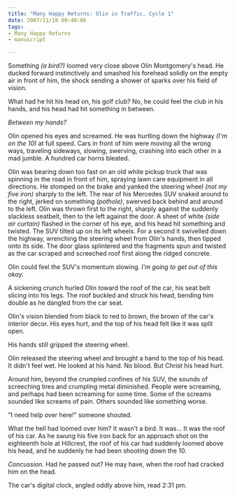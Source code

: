 ```yaml
--- 
title: "Many Happy Returns: Olin in Traffic, Cycle 1"
date: 2007/11/10 00:40:06
tags: 
- Many Happy Returns
- manuscript

---
```


Something <em>(a bird?) </em>loomed very close above Olin Montgomery's head.  He ducked forward instinctively and smashed his forehead solidly on the empty air in front of him, the shock sending a shower of sparks over his field of vision.

What had he hit his head on, his golf club?  No, he could feel the club in his hands, and his head had hit something in between.

<em>Between my hands?</em>

Olin opened his eyes and screamed.  He was hurtling down the highway <em>(I'm on the 10)</em> at full speed.  Cars in front of him were moving all the wrong ways, traveling sideways, slowing, swerving, crashing into each other in a mad jumble.  A hundred car horns bleated.

Olin was bearing down too fast on an old white pickup truck that was spinning in the road in front of him, spraying lawn care equipment in all directions.  He stomped on the brake and yanked the steering wheel <em>(not my five iron)</em> sharply to the left.  The rear of his Mercedes SUV snaked around to the right, jerked on something <em>(pothole)</em>, swerved back behind and around to the left.  Olin was thrown first to the right, sharply against the suddenly slackless seatbelt, then to the left against the door.  A sheet of white <em>(side air curtain)</em> flashed in the corner of his eye, and his head hit something and twisted.  The SUV tilted up on its left wheels.  For a second it swivelled down the highway, wrenching the steering wheel from Olin's hands, then tipped onto its side.  The door glass splintered and the fragments spun and twisted as the car scraped and screeched roof first along the ridged concrete.

Olin could feel the SUV's momentum slowing.  <em>I'm going to get out of this okay.</em>

A sickening crunch hurled Olin toward the roof of the car, his seat belt slicing into his legs.  The roof buckled and struck his head, bending him double as he dangled from the car seat.

Olin's vision blended from black to red to brown, the brown of the car's interior decor.  His eyes hurt, and the top of his head felt like it was split open.

His hands still gripped the steering wheel.

Olin released the steering wheel and brought a hand to the top of his head.  It didn't feel wet.  He looked at his hand.  No blood.  But Christ his head hurt.

Around him, beyond the crumpled confines of his SUV, the sounds of screeching tires and crumpling metal diminished.  People were screaming, and perhaps had been screaming for some time.  Some of the screams sounded like screams of pain.  Others sounded like something worse.

"I need help over here!" someone shouted.

What the hell had loomed over him?  It wasn't a bird.  It was...  It was the roof of his car.  As he swung his five iron back for an approach shot on the eighteenth hole at Hillcrest, the roof of his car had suddenly loomed above his head, and he suddenly he had been shooting down the 10.

<em>Concussion.</em>  Had he passed out? He may have, when the roof had cracked him on the head.

The car's digital clock, angled oddly above him, read 2:31 pm.
